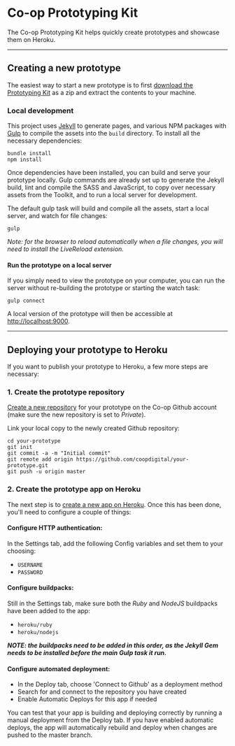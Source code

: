 # Co-op Prototyping Kit

The Co-op Prototyping Kit helps quickly create prototypes and showcase them on Heroku.

---

## Creating a new prototype

The easiest way to start a new prototype is to first [download the Prototyping Kit](https://github.com/coopdigital/coop-prototyping-kit/archive/0.1.0.zip) as a zip and extract the contents to your machine.

### Local development

This project uses [Jekyll](http://jekyllrb.com/) to generate pages, and various NPM packages with [Gulp](http://gulpjs.com/) to compile the assets into the `build` directory. To install all the necessary dependencies:

```
bundle install
npm install
```

Once dependencies have been installed, you can build and serve your prototype locally. Gulp commands are already set up to generate the Jekyll build, lint and compile the SASS and JavaScript, to copy over necessary assets from the Toolkit, and to run a local server for development.

The default gulp task will build and compile all the assets, start a local server, and watch for file changes:

```
gulp
```

_Note: for the browser to reload automatically when a file changes, you will need to install the LiveReload extension._

#### Run the prototype on a local server

If you simply need to view the prototype on your computer, you can run the server without re-building the prototype or starting the watch task:

```
gulp connect
```

A local version of the prototype will then be accessible at <http://localhost:9000>.

---

## Deploying your prototype to Heroku

If you want to publish your prototype to Heroku, a few more steps are necessary:

### 1. Create the prototype repository

[Create a new repository](https://github.com/organizations/coopdigital/repositories/new) for your prototype on the Co-op Github account (make sure the new repository is set to _Private_).

Link your local copy to the newly created Github repository:
```
cd your-prototype
git init
git commit -a -m "Initial commit"
git remote add origin https://github.com/coopdigital/your-prototype.git
git push -u origin master
```

### 2. Create the prototype app on Heroku

The next step is to [create a new app on Heroku](https://dashboard.heroku.com/new). Once this has been done, you'll need to configure a couple of things:

#### Configure HTTP authentication:
In the Settings tab, add the following Config variables and set them to your choosing:
  - `USERNAME`
  - `PASSWORD`

#### Configure buildpacks:
Still in the Settings tab, make sure both the _Ruby_ and _NodeJS_ buildpacks have been added to the app:
- `heroku/ruby`
- `heroku/nodejs`

**_NOTE: the buildpacks need to be added in this order, as the Jekyll Gem needs to be installed before the main Gulp task it run._**

#### Configure automated deployment:
- In the Deploy tab, choose 'Connect to Github' as a deployment method
- Search for and connect to the repository you have created
- Enable Automatic Deploys for this app if needed

You can test that your app is building and deploying correctly by running a manual deployment from the Deploy tab. If you have enabled automatic deploys, the app will automatically rebuild and deploy when changes are pushed to the master branch.
